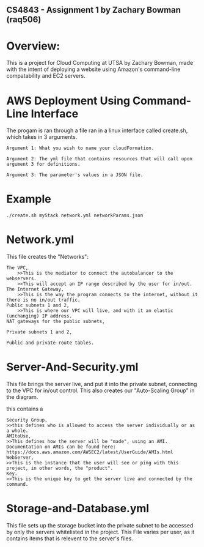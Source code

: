 ## CS4843 - Assignment 1 by Zachary Bowman (raq506)

# Overview:
This is a project for Cloud Computing at UTSA by Zachary Bowman, made with
the intent of deploying a website using Amazon's command-line compatability
and EC2 servers.



# AWS Deployment Using Command-Line Interface

The progam is ran through a file ran in a linux interface called create.sh, which takes in 3 arguments.

    Argument 1: What you wish to name your cloudFormation.

    Argument 2: The yml file that contains resources that will call upon argument 3 for definitions.

    Argument 3: The parameter's values in a JSON file.
    
# Example

    ./create.sh myStack network.yml networkParams.json

# Network.yml
This file creates the "Networks": 

    The VPC, 
        >>This is the mediator to connect the autobalancer to the webservers.
        >>This will accept an IP range described by the user for in/out.
    The Internet Gateway, 
        >>This is the way the program connects to the internet, without it there is no in/out traffic.
    Public subnets 1 and 2, 
        >>This is where our VPC will live, and with it an elastic (unchanging) IP address.
    NAT gateways for the public subnets,
        
    Private subnets 1 and 2,
        
    Public and private route tables.
        


# Server-And-Security.yml
This file brings the server live, and put it into the private subnet, connecting to the VPC for in/out control.
This also creates our "Auto-Scaling Group" in the diagram.

this contains a


    Security Group,
    >>this defines who is allowed to access the server individually or as a whole.
    AMItoUse,
    >>This defines how the server will be "made", using an AMI. Documentation on AMIs can be found here: https://docs.aws.amazon.com/AWSEC2/latest/UserGuide/AMIs.html
    WebServer,
    >>This is the instance that the user will see or ping with this project, in other words, the "product".
    Key.
    >>This is the unique key to get the server live and connected by the command.
        


# Storage-and-Database.yml
This file sets up the storage bucket into the private subnet to be accessed by only the servers whitelisted in the project.
This File varies per user, as it contains items that is relevent to the server's files.
